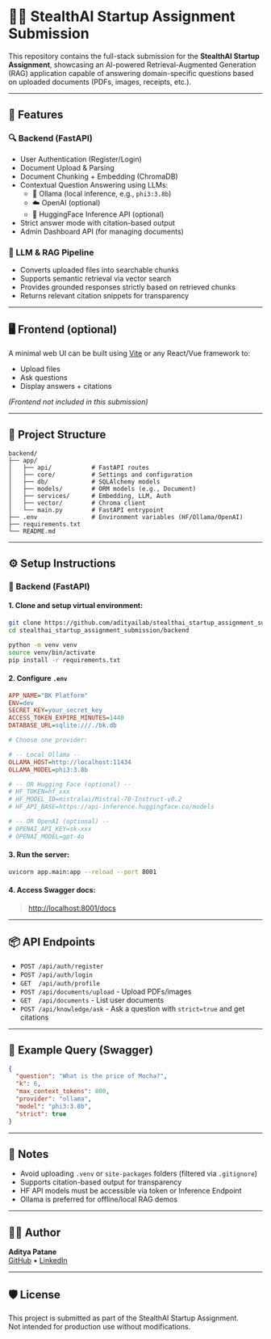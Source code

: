 # 🕵️‍♂️ StealthAI Startup Assignment Submission

This repository contains the full-stack submission for the **StealthAI Startup Assignment**, showcasing an AI-powered Retrieval-Augmented Generation (RAG) application capable of answering domain-specific questions based on uploaded documents (PDFs, images, receipts, etc.).

---

## 🚀 Features

### 🔍 Backend (FastAPI)
- User Authentication (Register/Login)
- Document Upload & Parsing
- Document Chunking + Embedding (ChromaDB)
- Contextual Question Answering using LLMs:
  - 🔁 Ollama (local inference, e.g., `phi3:3.8b`)
  - ☁️ OpenAI (optional)
  - 🤗 HuggingFace Inference API (optional)
- Strict answer mode with citation-based output
- Admin Dashboard API (for managing documents)

### 🧠 LLM & RAG Pipeline
- Converts uploaded files into searchable chunks
- Supports semantic retrieval via vector search
- Provides grounded responses strictly based on retrieved chunks
- Returns relevant citation snippets for transparency

---

## 🖥️ Frontend (optional)
A minimal web UI can be built using [Vite](https://vitejs.dev/) or any React/Vue framework to:
- Upload files
- Ask questions
- Display answers + citations

*(Frontend not included in this submission)*

---

## 📂 Project Structure

```
backend/
├── app/
│   ├── api/           # FastAPI routes
│   ├── core/          # Settings and configuration
│   ├── db/            # SQLAlchemy models
│   ├── models/        # ORM models (e.g., Document)
│   ├── services/      # Embedding, LLM, Auth
│   ├── vector/        # Chroma client
│   └── main.py        # FastAPI entrypoint
├── .env               # Environment variables (HF/Ollama/OpenAI)
├── requirements.txt
└── README.md
```

---

## ⚙️ Setup Instructions

### 🐍 Backend (FastAPI)

#### 1. Clone and setup virtual environment:
```bash
git clone https://github.com/adityailab/stealthai_startup_assignment_submission.git
cd stealthai_startup_assignment_submission/backend

python -m venv venv
source venv/bin/activate
pip install -r requirements.txt
```

#### 2. Configure `.env`
```ini
APP_NAME="BK Platform"
ENV=dev
SECRET_KEY=your_secret_key
ACCESS_TOKEN_EXPIRE_MINUTES=1440
DATABASE_URL=sqlite:///./bk.db

# Choose one provider:

# -- Local Ollama --
OLLAMA_HOST=http://localhost:11434
OLLAMA_MODEL=phi3:3.8b

# -- OR Hugging Face (optional) --
# HF_TOKEN=hf_xxx
# HF_MODEL_ID=mistralai/Mistral-7B-Instruct-v0.2
# HF_API_BASE=https://api-inference.huggingface.co/models

# -- OR OpenAI (optional) --
# OPENAI_API_KEY=sk-xxx
# OPENAI_MODEL=gpt-4o
```

#### 3. Run the server:
```bash
uvicorn app.main:app --reload --port 8001
```

#### 4. Access Swagger docs:
> [http://localhost:8001/docs](http://localhost:8001/docs)

---

## 📦 API Endpoints

- `POST /api/auth/register`
- `POST /api/auth/login`
- `GET  /api/auth/profile`
- `POST /api/documents/upload` - Upload PDFs/images
- `GET  /api/documents` - List user documents
- `POST /api/knowledge/ask` - Ask a question with `strict=true` and get citations

---

## 🧪 Example Query (Swagger)
```json
{
  "question": "What is the price of Mocha?",
  "k": 6,
  "max_context_tokens": 800,
  "provider": "ollama",
  "model": "phi3:3.8b",
  "strict": true
}
```

---

## 📌 Notes

- Avoid uploading `.venv` or `site-packages` folders (filtered via `.gitignore`)
- Supports citation-based output for transparency
- HF API models must be accessible via token or Inference Endpoint
- Ollama is preferred for offline/local RAG demos

---

## 🧑‍💻 Author

**Aditya Patane**    
[GitHub](https://github.com/adityailab) • [LinkedIn](https://www.linkedin.com/in/adityapatane)

---

## 🛡 License

This project is submitted as part of the StealthAI Startup Assignment.  
Not intended for production use without modifications.
